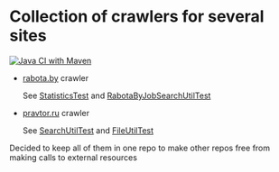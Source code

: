 
# Collection of crawlers for several sites

[![Java CI with Maven](https://github.com/andrei-punko/java-crawlers/actions/workflows/maven.yml/badge.svg)](https://github.com/andrei-punko/java-crawlers/actions/workflows/maven.yml)

- [rabota.by](http://rabota.by) crawler

  See [StatisticsTest](all-in-one/src/test/java/by/andd3dfx/sitesparsing/rabotaby/StatisticsTest.java)
  and [RabotaByJobSearchUtilTest](all-in-one/src/test/java/by/andd3dfx/sitesparsing/rabotaby/RabotaByJobSearchUtilTest.java)


- [pravtor.ru](http://pravtor.ru) crawler

  See [SearchUtilTest](pravtor-search/src/test/java/by/andd3dfx/pravtor/util/SearchUtilTest.java)
  and [FileUtilTest](pravtor-search/src/test/java/by/andd3dfx/pravtor/util/FileUtilTest.java)

Decided to keep all of them in one repo to make other repos free from making calls to external resources
